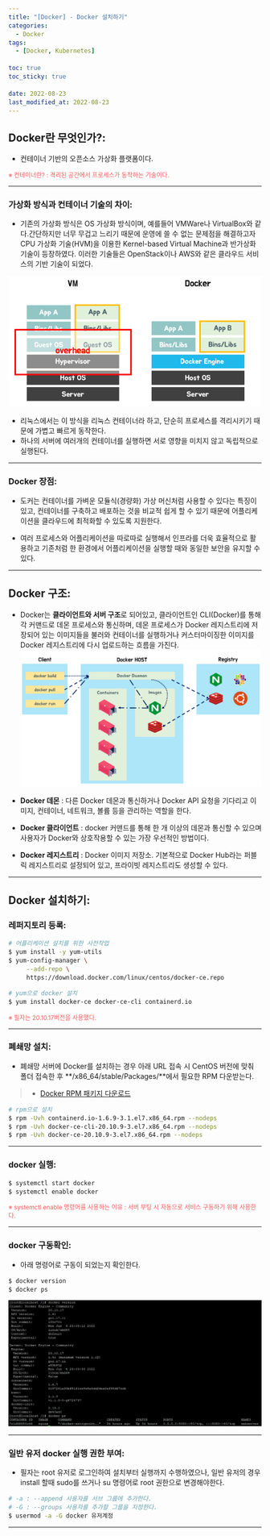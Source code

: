 ```yaml
---
title: "[Docker] - Docker 설치하기"
categories:
  - Docker
tags:
  - [Docker, Kubernetes]

toc: true
toc_sticky: true

date: 2022-08-23
last_modified_at: 2022-08-23
---
```


## Docker란 무엇인가?:
- 컨테이너 기반의 오픈소스 가상화 플랫폼이다.

<span style="color:#FA5858; font-size:12px">※ 컨테이너란? : 격리된 공간에서 프로세스가 동작하는 기술이다.</span>

* * *

### 가상화 방식과 컨테이너 기술의 차이:
- 기존의 가상화 방식은 OS 가상화 방식이며, 예를들어 VMWare나 VirtualBox와 같다.간단하지만 너무 무겁고 느리기 때문에 운영에 쓸 수 없는 문제점을 해결하고자 CPU 가상화 기술(HVM)을 이용한 Kernel-based Virtual Machine과 반가상화 기술이 등장하였다.
이러한 기술들은 OpenStack이나 AWS와 같은 클라우드 서비스의 기반 기술이 되었다.

[![텍스트](/assets/images/Linux/%EA%B0%80%EC%83%81%ED%99%94vs%EC%BB%A8%ED%85%8C%EC%9D%B4%EB%84%88%20%EC%B0%A8%EC%9D%B4.PNG)](/assets/images/Linux/%EA%B0%80%EC%83%81%ED%99%94vs%EC%BB%A8%ED%85%8C%EC%9D%B4%EB%84%88%20%EC%B0%A8%EC%9D%B4.PNG)

- 리눅스에서는 이 방식을 리눅스 컨테이너라 하고, 단순히 프로세스를 격리시키기 때문에 가볍고 빠르게 동작한다.
- 하나의 서버에 여러개의 컨테이너를 실행하면 서로 영향을 미치지 않고 독립적으로 실행된다.

* * *

### Docker 장점:
- 도커는 컨테이너를 가벼운 모듈식(경량화) 가상 머신처럼 사용할 수 있다는 특징이 있고, 컨테이너를 구축하고 배포하는 것을 비교적 쉽게 할 수 있기 때문에 어플리케이션을 클라우드에 최적화할 수 있도록 지원한다.

- 여러 프로세스와 어플리케이션을 따로따로 실행해서 인프라를 더욱 효율적으로 활용하고 기존처럼 한 환경에서 어플리케이션을 실행할 때와 동일한 보안을 유지할 수 있다.

* * *

## Docker 구조:
- Docker는 **클라이언트와 서버 구조**로 되어있고, 클라이언트인 CLI(Docker)를 통해 각 커맨드로 데몬 프로세스와 통신하며, 데몬 프로세스가 Docker 레지스트리에 저장되어 있는 이미지들을 불러와 컨테이너를 실행하거나 커스터마이징한 이미지를 Docker 레지스트리에 다시 업로드하는 흐름을 가진다.
[![텍스트](/assets/images/Linux/docker%20%EA%B5%AC%EC%A1%B0.PNG)](/assets/images/Linux/docker%20%EA%B5%AC%EC%A1%B0.PNG)

- **Docker 데몬** : 다른 Docker 데몬과 통신하거나 Docker API 요청을 기다리고 이미지, 컨테이너, 네트워크, 볼륨 등을 관리하는 역할을 한다. 
- **Docker 클라이언트** : docker 커맨드를 통해 한 개 이상의 데몬과 통신할 수 있으며 사용자가 Docker와 상호작용할 수 있는 가장 우선적인 방법이다.
- **Docker 레지스트리** : Docker 이미지 저장소. 기본적으로 Docker Hub라는 퍼블릭 레지스트리로 설정되어 있고, 프라이빗 레지스트리도 생성할 수 있다.

* * *

## Docker 설치하기:
### 레퍼지토리 등록:
```bash
# 어플리케이션 설치를 위한 사전작업
$ yum install -y yum-utils
$ yum-config-manager \
     --add-repo \
     https://download.docker.com/linux/centos/docker-ce.repo
```
```bash
# yum으로 docker 설치
$ yum install docker-ce docker-ce-cli containerd.io
```
<span style="color:#FA5858; font-size:12px">※ 필자는 20.10.17버전을 사용했다.</span>

* * *

### 폐쇄망 설치:
- 폐쇄망 서버에 Docker를 설치하는 경우 아래 URL 접속 시 CentOS 버전에 맞춰 폴더 접속한 후 **/x86_64/stable/Packages/**에서  필요한 RPM 다운받는다.
> * [Docker RPM 패키지 다운로드](https://download.docker.com/linux/centos/ "Docker RPM 패키지 다운로드")

```bash
# rpm으로 설치
$ rpm -Uvh containerd.io-1.6.9-3.1.el7.x86_64.rpm --nodeps
$ rpm -Uvh docker-ce-cli-20.10.9-3.el7.x86_64.rpm --nodeps
$ rpm -Uvh docker-ce-20.10.9-3.el7.x86_64.rpm --nodeps
```

* * *

### docker 실행:
```bash
$ systemctl start docker
$ systemctl enable docker
```

<span style="color:#FA5858; font-size:12px">※ systemctl enable 명령어를 사용하는 이유 : 서버 부팅 시 자동으로 서비스 구동하기 위해 사용한다.</span>

* * *

### docker 구동확인:
- 아래 명령어로 구동이 되었는지 확인한다.
```bash
$ docker version
$ docker ps
```

[![텍스트](/assets/images/Linux/docker%20%EA%B5%AC%EB%8F%99%ED%99%95%EC%9D%B8.PNG)](/assets/images/Linux/docker%20%EA%B5%AC%EB%8F%99%ED%99%95%EC%9D%B8.PNG)

* * *

### 일반 유저 docker 실행 권한 부여:
- 필자는 root 유저로 로그인하여 설치부터 실행까지 수행하였으나, 일반 유저의 경우 install 할때 sudo를 쓰거나 su 명령어로 root 권한으로 변경해야한다. 
```bash
# -a : --append 사용자를 서브 그룹에 추가한다.
# -G : --groups 사용자를 추가할 그룹을 지정한다.
$ usermod -a -G docker 유저계정
```

* * *